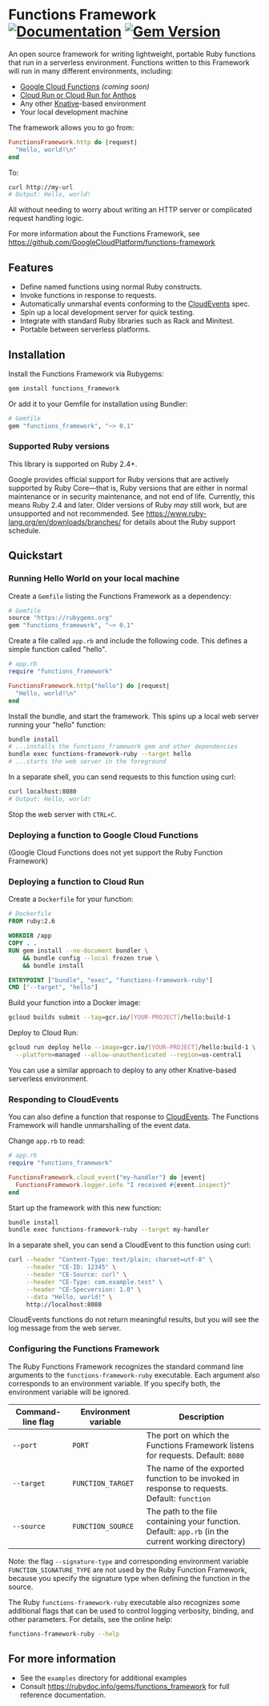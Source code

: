 # Functions Framework [![Documentation](https://img.shields.io/badge/docs-FunctionsFramework-red.svg)](https://rubydoc.info/gems/functions_framework/FunctionsFramework) [![Gem Version](https://badge.fury.io/rb/functions_framework.svg)](https://badge.fury.io/rb/functions_framework)

An open source framework for writing lightweight, portable Ruby functions that
run in a serverless environment. Functions written to this Framework will run
in many different environments, including:

 *  [Google Cloud Functions](https://cloud.google.com/functions) *(coming soon)*
 *  [Cloud Run or Cloud Run for Anthos](https://cloud.google.com/run)
 *  Any other [Knative](https://github.com/knative)-based environment
 *  Your local development machine

The framework allows you to go from:

```ruby
FunctionsFramework.http do |request|
  "Hello, world!\n"
end
```

To:

```sh
curl http://my-url
# Output: Hello, world!
```

All without needing to worry about writing an HTTP server or complicated
request handling logic.

For more information about the Functions Framework, see
https://github.com/GoogleCloudPlatform/functions-framework

## Features

 *  Define named functions using normal Ruby constructs.
 *  Invoke functions in response to requests.
 *  Automatically unmarshal events conforming to the
    [CloudEvents](https://cloudevents.io) spec.
 *  Spin up a local development server for quick testing.
 *  Integrate with standard Ruby libraries such as Rack and Minitest.
 *  Portable between serverless platforms.

## Installation

Install the Functions Framework via Rubygems:

```sh
gem install functions_framework
```

Or add it to your Gemfile for installation using Bundler:

```ruby
# Gemfile
gem "functions_framework", "~> 0.1"
```

### Supported Ruby versions

This library is supported on Ruby 2.4+.

Google provides official support for Ruby versions that are actively supported
by Ruby Core—that is, Ruby versions that are either in normal maintenance or
in security maintenance, and not end of life. Currently, this means Ruby 2.4
and later. Older versions of Ruby _may_ still work, but are unsupported and not
recommended. See https://www.ruby-lang.org/en/downloads/branches/ for details
about the Ruby support schedule.

## Quickstart

### Running Hello World on your local machine

Create a `Gemfile` listing the Functions Framework as a dependency:

```ruby
# Gemfile
source "https://rubygems.org"
gem "functions_framework", "~> 0.1"
```

Create a file called `app.rb` and include the following code. This defines a
simple function called "hello".

```ruby
# app.rb
require "functions_framework"

FunctionsFramework.http("hello") do |request|
  "Hello, world!\n"
end
```

Install the bundle, and start the framework. This spins up a local web server
running your "hello" function:

```sh
bundle install
# ...installs the functions_framework gem and other dependencies
bundle exec functions-framework-ruby --target hello
# ...starts the web server in the foreground
```

In a separate shell, you can send requests to this function using curl:

```sh
curl localhost:8080
# Output: Hello, world!
```

Stop the web server with `CTRL+C`.

### Deploying a function to Google Cloud Functions

(Google Cloud Functions does not yet support the Ruby Function Framework)

### Deploying a function to Cloud Run

Create a `Dockerfile` for your function:

```dockerfile
# Dockerfile
FROM ruby:2.6

WORKDIR /app
COPY . .
RUN gem install --no-document bundler \
    && bundle config --local frozen true \
    && bundle install

ENTRYPOINT ["bundle", "exec", "functions-framework-ruby"]
CMD ["--target", "hello"]
```

Build your function into a Docker image:

```sh
gcloud builds submit --tag=gcr.io/[YOUR-PROJECT]/hello:build-1
```

Deploy to Cloud Run:

```sh
gcloud run deploy hello --image=gcr.io/[YOUR-PROJECT]/hello:build-1 \
  --platform=managed --allow-unauthenticated --region=us-central1
```

You can use a similar approach to deploy to any other Knative-based serverless
environment.

### Responding to CloudEvents

You can also define a function that response to
[CloudEvents](https://cloudevents.io). The Functions Framework will handle
unmarshalling of the event data.

Change `app.rb` to read:

```ruby
# app.rb
require "functions_framework"

FunctionsFramework.cloud_event("my-handler") do |event|
  FunctionsFramework.logger.info "I received #{event.inspect}"
end
```

Start up the framework with this new function:

```sh
bundle install
bundle exec functions-framework-ruby --target my-handler
```

In a separate shell, you can send a CloudEvent to this function using curl:

```sh
curl --header "Content-Type: text/plain; charset=utf-8" \
     --header "CE-ID: 12345" \
     --header "CE-Source: curl" \
     --header "CE-Type: com.example.test" \
     --header "CE-Specversion: 1.0" \
     --data "Hello, world!" \
     http://localhost:8080
```

CloudEvents functions do not return meaningful results, but you will see the
log message from the web server.

### Configuring the Functions Framework

The Ruby Functions Framework recognizes the standard command line arguments to
the `functions-framework-ruby` executable. Each argument also corresponds to an
environment variable. If you specify both, the environment variable will be
ignored.

Command-line flag | Environment variable | Description
----------------- | -------------------- | -----------
`--port`          | `PORT`               | The port on which the Functions Framework listens for requests. Default: `8080`
`--target`        | `FUNCTION_TARGET`    | The name of the exported function to be invoked in response to requests. Default: `function`
`--source`        | `FUNCTION_SOURCE`    | The path to the file containing your function. Default: `app.rb` (in the current working directory)

Note: the flag `--signature-type` and corresponding environment variable
`FUNCTION_SIGNATURE_TYPE` are not used by the Ruby Function Framework, because
you specify the signature type when defining the function in the source.

The Ruby `functions-framework-ruby` executable also recognizes some additional
flags that can be used to control logging verbosity, binding, and other
parameters. For details, see the online help:

```sh
functions-framework-ruby --help
```

## For more information

 *  See the `examples` directory for additional examples
 *  Consult https://rubydoc.info/gems/functions_framework for full reference
    documentation.
